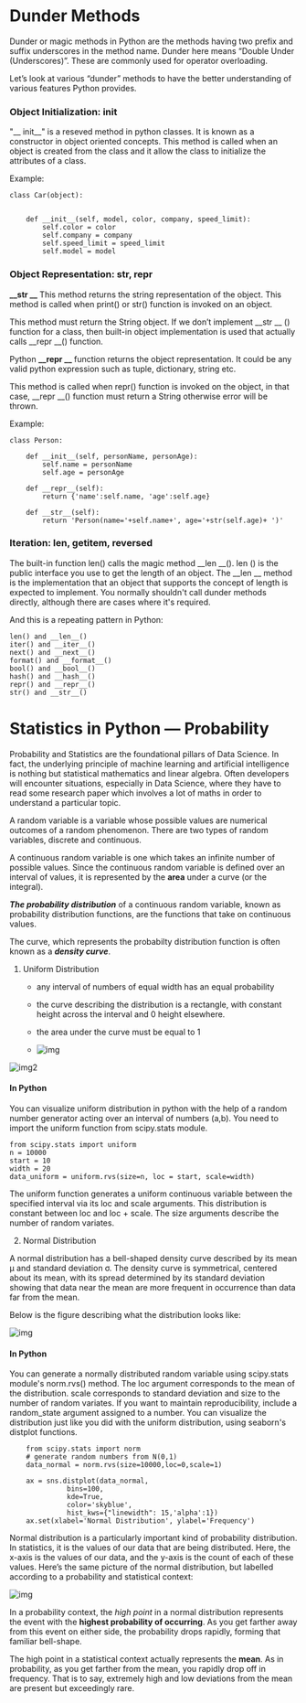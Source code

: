 # Dunder Methods

Dunder or magic methods in Python are the methods having two prefix and suffix underscores in the method name. Dunder here means “Double Under (Underscores)”. These are commonly used for operator overloading.

Let’s look at various “dunder” methods to have the better understanding of various features Python provides.

### Object Initialization: __init__

"__ init__" is a reseved method in python classes. It is known as a constructor in object oriented concepts. This method is called when an object is created from the class and it allow the class to initialize the attributes of a class.

Example:

    class Car(object):
 

        def __init__(self, model, color, company, speed_limit):
            self.color = color
            self.company = company
            self.speed_limit = speed_limit
            self.model = model


### Object Representation: __str__, __repr__

**__str __** This method returns the string representation of the object. This method is called when print() or str() function is invoked on an object.

This method must return the String object. If we don’t implement __str __ () function for a class, then built-in object implementation is used that actually calls __repr __() function.

Python **__repr __** function returns the object representation. It could be any valid python expression such as tuple, dictionary, string etc.

This method is called when repr() function is invoked on the object, in that case, __repr __() function must return a String otherwise error will be thrown.

Example:

    class Person:
        
        def __init__(self, personName, personAge):
            self.name = personName
            self.age = personAge

        def __repr__(self):
            return {'name':self.name, 'age':self.age}

        def __str__(self):
            return 'Person(name='+self.name+', age='+str(self.age)+ ')'


### Iteration: __len__, __getitem__, __reversed__

The built-in function len() calls the magic method __len __(). len () is the public interface you use to get the length of an object. The __len __ method is the implementation that an object that supports the concept of length is expected to implement. You normally shouldn't call dunder methods directly, although there are cases where it's required.

And this is a repeating pattern in Python:

    len() and __len__()
    iter() and __iter__()
    next() and __next__()
    format() and __format__()
    bool() and __bool__()
    hash() and __hash__()
    repr() and __repr__()
    str() and __str__()


# Statistics in Python — Probability

Probability and Statistics are the foundational pillars of Data Science. In fact, the underlying principle of machine learning and artificial intelligence is nothing but statistical mathematics and linear algebra. Often developers will encounter situations, especially in Data Science, where they have to read some research paper which involves a lot of maths in order to understand a particular topic.

A random variable is a variable whose possible values are numerical outcomes of a random phenomenon. There are two types of random variables, discrete and continuous.

A continuous random variable is one which takes an infinite number of possible values. Since the continuous random variable is defined over an interval of values, it is represented by the **area** under a curve (or the integral). 

***The probability distribution*** of a continuous random variable, known as probability distribution functions, are the functions that take on continuous values.

The curve, which represents the probabilty distribution function is often known as a ***density curve***. 

1. Uniform Distribution
  
     *  any interval of numbers of equal width has an equal probability
     *  the curve describing the distribution is a rectangle, with constant height across the interval and 0 height elsewhere.
     *   the area under the curve must be equal to 1

     * ![img](https://res.cloudinary.com/dyd911kmh/image/upload/f_auto,q_auto:best/v1539784816/output_5_0_f453qp.png)

![img2](https://www.statisticshowto.com/wp-content/uploads/2013/09/uniform-distribution.gif)


 #### **In Python**

  You can visualize uniform distribution in python with the help of a random number generator acting over an interval of numbers (a,b). You need to import the uniform function from scipy.stats module.

    from scipy.stats import uniform
    n = 10000
    start = 10
    width = 20
    data_uniform = uniform.rvs(size=n, loc = start, scale=width)


  The uniform function generates a uniform continuous variable between the specified interval via its loc and scale arguments. This distribution is constant between loc and loc + scale. The size arguments describe the number of random variates.

2. Normal Distribution
   
  A normal distribution has a bell-shaped density curve described by its mean μ and standard deviation σ. The density curve is symmetrical, centered about its mean, with its spread determined by its standard deviation showing that data near the mean are more frequent in occurrence than data far from the mean. 

  Below is the figure describing what the distribution looks like:

  ![img](https://res.cloudinary.com/dyd911kmh/image/upload/f_auto,q_auto:best/v1539784816/output_17_0_rlgbfo.png)

  #### **In Python**

  You can generate a normally distributed random variable using scipy.stats module's norm.rvs() method. The loc argument corresponds to the mean of the distribution. scale corresponds to standard deviation and size to the number of random variates. If you want to maintain reproducibility, include a random_state argument assigned to a number. You can visualize the distribution just like you did with the uniform distribution, using seaborn's distplot functions.

        from scipy.stats import norm
        # generate random numbers from N(0,1)
        data_normal = norm.rvs(size=10000,loc=0,scale=1)

        ax = sns.distplot(data_normal,
                  bins=100,
                  kde=True,
                  color='skyblue',
                  hist_kws={"linewidth": 15,'alpha':1})
        ax.set(xlabel='Normal Distribution', ylabel='Frequency')


Normal distribution is a particularly important kind of probability distribution. In statistics, it is the values of our data that are being distributed. Here, the x-axis is the values of our data, and the y-axis is the count of each of these values. Here’s the same picture of the normal distribution, but labelled according to a probability and statistical context:

![img](https://i.imgur.com/egqrj58.jpg)

In a probability context, the *high point* in a normal distribution represents the event with the **highest probability of occurring**. As you get farther away from this event on either side, the probability drops rapidly, forming that familiar bell-shape. 

The high point in a statistical context actually represents the **mean**. As in probability, as you get farther from the mean, you rapidly drop off in frequency. That is to say, extremely high and low deviations from the mean are present but exceedingly rare.
